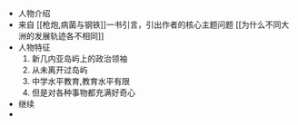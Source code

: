 - 人物介绍
- 来自 [[枪炮,病菌与钢铁]]一书引言，引出作者的核心主题问题 [[为什么不同大洲的发展轨迹各不相同]]
- 人物特征
  1. 新几内亚岛屿上的政治领袖
  2. 从未离开过岛屿
  3. 中学水平教育,教育水平有限
  4. 但是对各种事物都充满好奇心
- 继续
-